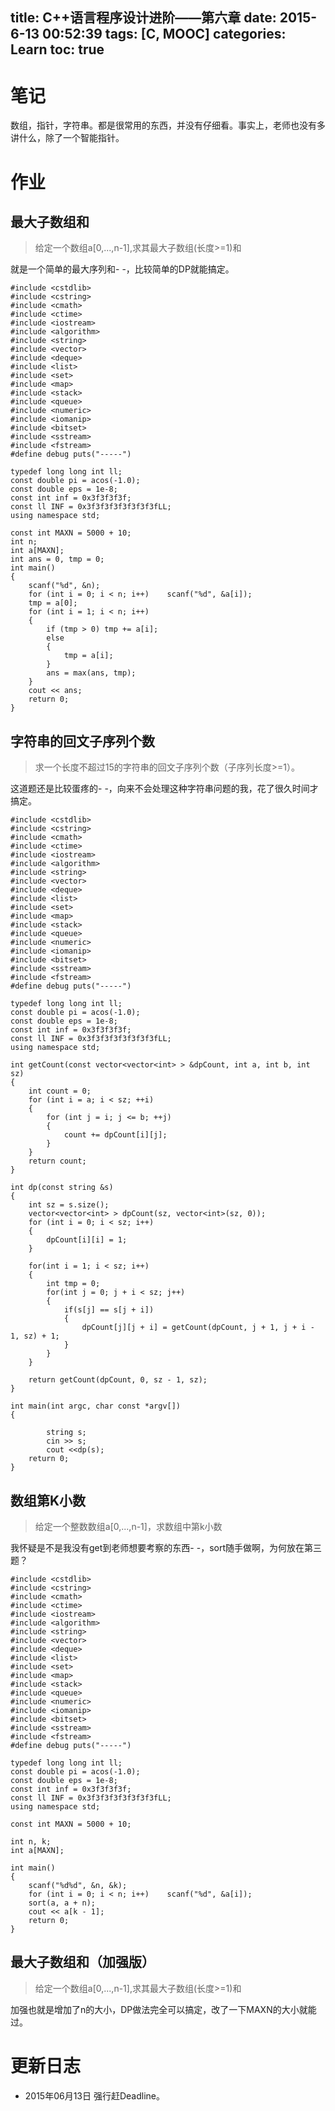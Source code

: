 title: C++语言程序设计进阶——第六章
date: 2015-6-13 00:52:39
tags: [C, MOOC]
categories: Learn
toc: true
---
# 笔记
数组，指针，字符串。都是很常用的东西，并没有仔细看。事实上，老师也没有多讲什么，除了一个智能指针。

<!-- more -->

# 作业
## 最大子数组和
> 给定一个数组a[0,...,n-1],求其最大子数组(长度>=1)和

就是一个简单的最大序列和- -，比较简单的DP就能搞定。

```#include <cstdio>
#include <cstdlib>
#include <cstring>
#include <cmath>
#include <ctime>
#include <iostream>
#include <algorithm>
#include <string>
#include <vector>
#include <deque>
#include <list>
#include <set>
#include <map>
#include <stack>
#include <queue>
#include <numeric>
#include <iomanip>
#include <bitset>
#include <sstream>
#include <fstream>
#define debug puts("-----")

typedef long long int ll;
const double pi = acos(-1.0);
const double eps = 1e-8;
const int inf = 0x3f3f3f3f;
const ll INF = 0x3f3f3f3f3f3f3f3fLL;
using namespace std;

const int MAXN = 5000 + 10;
int n;
int a[MAXN];
int ans = 0, tmp = 0;
int main()
{
    scanf("%d", &n);
    for (int i = 0; i < n; i++)    scanf("%d", &a[i]);
    tmp = a[0];
    for (int i = 1; i < n; i++)
    {
        if (tmp > 0) tmp += a[i];
        else
        {
            tmp = a[i];
        }
        ans = max(ans, tmp);
    }
    cout << ans;
    return 0;
}
```
## 字符串的回文子序列个数
> 求一个长度不超过15的字符串的回文子序列个数（子序列长度>=1）。

这道题还是比较蛋疼的- -，向来不会处理这种字符串问题的我，花了很久时间才搞定。
```#include <cstdio>
#include <cstdlib>
#include <cstring>
#include <cmath>
#include <ctime>
#include <iostream>
#include <algorithm>
#include <string>
#include <vector>
#include <deque>
#include <list>
#include <set>
#include <map>
#include <stack>
#include <queue>
#include <numeric>
#include <iomanip>
#include <bitset>
#include <sstream>
#include <fstream>
#define debug puts("-----")

typedef long long int ll;
const double pi = acos(-1.0);
const double eps = 1e-8;
const int inf = 0x3f3f3f3f;
const ll INF = 0x3f3f3f3f3f3f3f3fLL;
using namespace std;

int getCount(const vector<vector<int> > &dpCount, int a, int b, int sz)
{
    int count = 0;
    for (int i = a; i < sz; ++i)
    {
        for (int j = i; j <= b; ++j)
        {
            count += dpCount[i][j];
        }
    }
    return count;
}

int dp(const string &s)
{
    int sz = s.size();
    vector<vector<int> > dpCount(sz, vector<int>(sz, 0));
    for (int i = 0; i < sz; i++)
    {
        dpCount[i][i] = 1;
    }

    for(int i = 1; i < sz; i++)
    {
        int tmp = 0;
        for(int j = 0; j + i < sz; j++)
        {
            if(s[j] == s[j + i])
            {
                dpCount[j][j + i] = getCount(dpCount, j + 1, j + i - 1, sz) + 1;
            }
        }
    }

    return getCount(dpCount, 0, sz - 1, sz);
}

int main(int argc, char const *argv[])
{

        string s;
        cin >> s;
        cout <<dp(s);
    return 0;
}
```
## 数组第K小数
> 给定一个整数数组a[0,...,n-1]，求数组中第k小数

我怀疑是不是我没有get到老师想要考察的东西- -，sort随手做啊，为何放在第三题？

```#include <cstdio>
#include <cstdlib>
#include <cstring>
#include <cmath>
#include <ctime>
#include <iostream>
#include <algorithm>
#include <string>
#include <vector>
#include <deque>
#include <list>
#include <set>
#include <map>
#include <stack>
#include <queue>
#include <numeric>
#include <iomanip>
#include <bitset>
#include <sstream>
#include <fstream>
#define debug puts("-----")

typedef long long int ll;
const double pi = acos(-1.0);
const double eps = 1e-8;
const int inf = 0x3f3f3f3f;
const ll INF = 0x3f3f3f3f3f3f3f3fLL;
using namespace std;

const int MAXN = 5000 + 10;

int n, k;
int a[MAXN];

int main()
{
    scanf("%d%d", &n, &k);
    for (int i = 0; i < n; i++)    scanf("%d", &a[i]);
    sort(a, a + n);
    cout << a[k - 1];
    return 0;
}
```
## 最大子数组和（加强版）
> 给定一个数组a[0,...,n-1],求其最大子数组(长度>=1)和

加强也就是增加了n的大小，DP做法完全可以搞定，改了一下MAXN的大小就能过。

# 更新日志
- 2015年06月13日 强行赶Deadline。